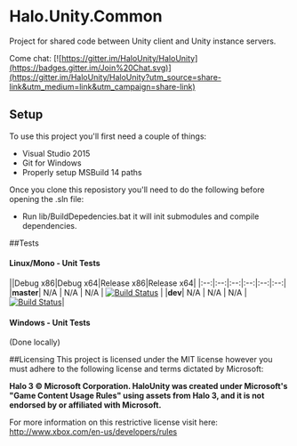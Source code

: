 # Halo.Unity.Common

Project for shared code between Unity client and Unity instance servers.

Come chat: [![https://gitter.im/HaloUnity/HaloUnity](https://badges.gitter.im/Join%20Chat.svg)](https://gitter.im/HaloUnity/HaloUnity?utm_source=share-link&utm_medium=link&utm_campaign=share-link)

## Setup

To use this project you'll first need a couple of things:
  - Visual Studio 2015
  - Git for Windows
  - Properly setup MSBuild 14 paths
  
Once you clone this reposistory you'll need to do the following before opening the .sln file:
  - Run lib/BuildDepedencies.bat it will init submodules and compile dependencies.

##Tests

#### Linux/Mono - Unit Tests
||Debug x86|Debug x64|Release x86|Release x64|
|:--:|:--:|:--:|:--:|:--:|:--:|
|**master**| N/A | N/A | N/A | [![Build Status](https://travis-ci.org/HaloUnity/Halo.Unity.Common.svg?branch=master)](https://travis-ci.org/HaloUnity/Halo.Unity.Common) |
|**dev**| N/A | N/A | N/A | [![Build Status](https://travis-ci.org/HaloUnity/Halo.Unity.Common.svg?branch=dev)](https://travis-ci.org/HaloUnity/Halo.Unity.Common)|

#### Windows - Unit Tests

(Done locally)

##Licensing
This project is licensed under the MIT license however you must adhere to the following license and terms dictated by Microsoft:

**Halo 3 © Microsoft Corporation. HaloUnity was created under Microsoft's "Game Content Usage Rules" using assets from Halo 3, and it is not endorsed by or affiliated with Microsoft.**

For more information on this restrictive license visit here:
http://www.xbox.com/en-us/developers/rules
